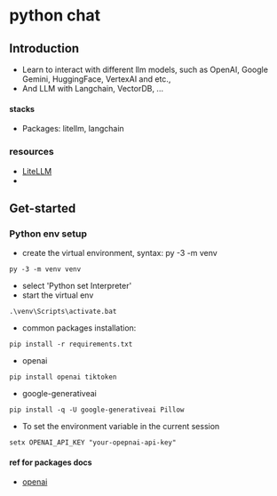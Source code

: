 # python chat 
## Introduction

- Learn to interact with different llm models, such as OpenAI, Google Gemini, HuggingFace, VertexAI and etc., 
- And LLM with Langchain, VectorDB, ...

#### stacks

- Packages: litellm, langchain

### resources
- [LiteLLM](https://github.com/BerriAI/litellm/)
- 

## Get-started

### Python env setup

 - create the virtual environment, syntax: py -3 -m venv <virtual-environment-name>
```
py -3 -m venv venv
```
- select 'Python set Interpreter' 
- start the virtual env 
```
.\venv\Scripts\activate.bat
```
- common packages installation:
 ```
pip install -r requirements.txt
 ```
- openai 
```
pip install openai tiktoken
```
- google-generativeai
```
pip install -q -U google-generativeai Pillow
```

- To set the environment variable in the current session 
```
setx OPENAI_API_KEY "your-opepnai-api-key"

```

#### ref for packages docs
- [openai](https://platform.openai.com/docs/api-reference/introduction)
